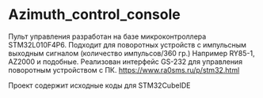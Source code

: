 # Azimuth_control_console
Пульт управления разработан на базе микроконтроллера STM32L010F4P6. Подходит для поворотных устройств с импульсным выходным сигналом (количество импульсов/360 гр.) Например RY85-1, AZ2000 и подобные.
Реализован интерфейс GS-232 для управления поворотным устройством с ПК.
https://www.ra0sms.ru/p/stm32.html

Проект содержит исходные коды для STM32CubeIDE

